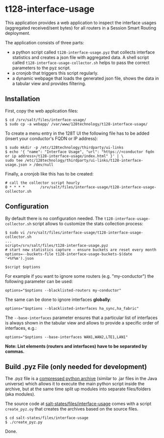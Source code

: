 # t128-interface-usage

This application provides a web application to inspect the interface usages (aggregated received/sent bytes) for all routers in a Session Smart Routing deployment.

The application consists of three parts:

* a python script called `t128-interface-usage.pyz` that collects interface statistics and creates a json file with aggregated data. A shell script called `t128-interface-usage-collector.sh` helps to pass the correct parameters to the pyz script.
* a cronjob that triggers this script regularly.
* a dynamic webpage that loads the generated json file, shows the data in a tabular view and provides filtering.

## Installation
First, copy the web application files:

```
$ cd /srv/salt/files/interface-usage/
$ sudo cp -a webapp/ /var/www/128technology/t128-interface-usage/
```

To create a menu entry in the 128T UI the following file has to be added (insert your conductor's FQDN or IP address):

```
$ sudo mkdir -p /etc/128technology/thirdparty/ui-links
$ echo '{ "name": "Interface Usage", "url": "https://<conductor fqdn or ip address>/t128-interface-usage/index.html" }' | \
sudo tee /etc/128technology/thirdparty/ui-links/t128-interface-usage.json > /dev/null
```

Finally, a cronjob like this has to be created:

```$ sudo crontab -e
# call the collector script hourly
0 * * * *		/srv/salt/files/interface-usage/t128-interface-usage-collector.sh
```


## Configuration

By default there is no configuration needed. The `t128-interface-usage-collector.sh` script allows to customize the stats collection process:

```
$ sudo vi /srv/salt/files/interface-usage/t128-interface-usage-collector.sh
...
script=/srv/salt/files/t128-interface-usage.pyz
# start new statistics capture - ensure buckets are reset every month
options=--buckets-file t128-interface-usage-buckets-$(date '+%Y%m').json

$script $options
```

For example if you want to ignore some routers (e.g. "my-conductor") the following parameter can be used:

```
options="$options --blacklisted-routers my-conductor"
```

The same can be done to ignore interfaces **globally**:

```
options="$options --blacklisted-interfaces ha_sync,ha_fabric"
```

The `--base-interfaces` parameter ensures that a particular list of interfaces is always shown in the tabular view and allows to provide a specific order of interfaces, e.g.:

```
options="$options --base-interfaces WAN1,WAN2,LTE1,LAN1"
```

**Note: List elements (routers and interfaces) have to be separated by commas.**

## Build .pyz File (only needed for development)
The .pyz file is a [compressed python archive](https://docs.python.org/3/library/zipapp.html) (similar to .jar files in the Java universe) which allows it to execute the main python script inside the archive, but at the same time split up modules into separate files/folders (aka modules).

The source code at [salt-states/files/interface-usage](https://github.com/128technology/salt-states/blob/master/files/interface-usage) comes with a script `create_pyz.oy` that creates the archives based on the source files.

```
$ cd salt-states/files/interface-usage
$ ./create_pyz.py
```

Done.
